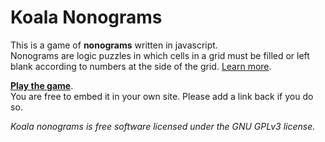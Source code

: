 Koala Nonograms
===============

This is a game of **nonograms** written in javascript.  
Nonograms are logic puzzles in which cells in a grid must be filled or left blank according to numbers at the side of the grid. [Learn more](http://en.wikipedia.org/wiki/Nonogram).

**[Play the game](http://freenonograms.altervista.org)**.  
You are free to embed it in your own site. Please add a link back if you do so. 

*Koala nonograms is free software licensed under the GNU GPLv3 license.*

